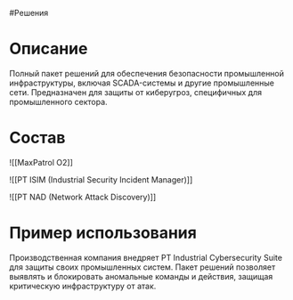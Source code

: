 #Решения 

# Описание

Полный пакет решений для обеспечения безопасности промышленной инфраструктуры, включая SCADA-системы и другие промышленные сети. Предназначен для защиты от киберугроз, специфичных для промышленного сектора.

# Состав

![[MaxPatrol O2]]

![[PT ISIM (Industrial Security Incident Manager)]]

![[PT NAD (Network Attack Discovery)]]

# Пример использования

Производственная компания внедряет PT Industrial Cybersecurity Suite для защиты своих промышленных систем. Пакет решений позволяет выявлять и блокировать аномальные команды и действия, защищая критическую инфраструктуру от атак.